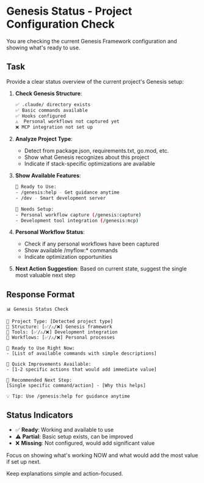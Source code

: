 # Genesis Status - Project Configuration Check

You are checking the current Genesis Framework configuration and showing what's ready to use.

## Task

Provide a clear status overview of the current project's Genesis setup:

1. **Check Genesis Structure**:

    ```bash
    ✅ .claude/ directory exists
    ✅ Basic commands available
    ✅ Hooks configured
    ⚠️  Personal workflows not captured yet
    ❌ MCP integration not set up
    ```

2. **Analyze Project Type**:
    - Detect from package.json, requirements.txt, go.mod, etc.
    - Show what Genesis recognizes about this project
    - Indicate if stack-specific optimizations are available

3. **Show Available Features**:

    ```bash
    🚀 Ready to Use:
    - /genesis:help - Get guidance anytime
    - /dev - Smart development server

    🔧 Needs Setup:
    - Personal workflow capture (/genesis:capture)
    - Development tool integration (/genesis:mcp)
    ```

4. **Personal Workflow Status**:
    - Check if any personal workflows have been captured
    - Show available /myflow:\* commands
    - Indicate optimization opportunities

5. **Next Action Suggestion**:
   Based on current state, suggest the single most valuable next step

## Response Format

```
📊 Genesis Status Check

🎯 Project Type: [Detected project type]
📁 Structure: [✅/⚠️/❌] Genesis framework
🔧 Tools: [✅/⚠️/❌] Development integration
👤 Workflows: [✅/⚠️/❌] Personal processes

🚀 Ready to Use Right Now:
- [List of available commands with simple descriptions]

🔧 Quick Improvements Available:
- [1-2 specific actions that would add immediate value]

🎯 Recommended Next Step:
[Single specific command/action] - [Why this helps]

💡 Tip: Use /genesis:help for guidance anytime
```

## Status Indicators

- ✅ **Ready**: Working and available to use
- ⚠️ **Partial**: Basic setup exists, can be improved
- ❌ **Missing**: Not configured, would add significant value

Focus on showing what's working NOW and what would add the most value if set up next.

Keep explanations simple and action-focused.
